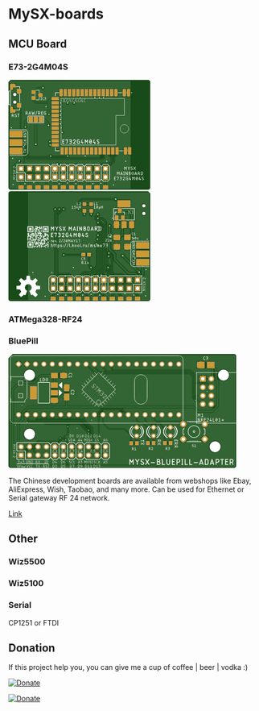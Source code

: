# MySX-boards

## MCU Board
### E73-2G4M04S 
![TOP](boards/E73-2G4M04S/images/pcb_rev2_top.png) ![Bottom](boards/E73-2G4M04S/images/pcb_rev2_bottom.png)

### ATMega328-RF24
### BluePill 
![TOP](boards/BluePill/images/pcb_rev1_top.png) 

The Chinese development boards are available from webshops like Ebay, AliExpress, Wish, Taobao, and many more. Can be used for Ethernet or Serial gateway RF 24 network.

[Link](boards/BluePill)

## Other
### Wiz5500 

### Wiz5100 


### Serial

CP1251 or FTDI 


## Donation
If this project help you, you can give me a cup of coffee | beer | vodka :)

[![Donate](https://img.shields.io/badge/Donate-Yandex%20Money-blue.svg)](https://money.yandex.ru/to/41001197672478)

[![Donate](https://img.shields.io/badge/Donate-PayPal-blue.svg)](https://www.paypal.me/koolru)
